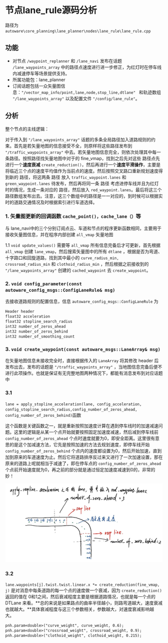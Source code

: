 # 节点lane_rule源码分析

路径为`autoware\core_planning\lane_planner\nodes\lane_rule\lane_rule.cpp`



## 功能

- 对节点 `/waypoint_replanner` 和 `/lane_navi` 发布在话题 `/lane_waypoints_array` 中的路径点速度进行进一步修正，为红灯时在停车线内减速停车等场景提供支持。
- 所属功能包：lane_planner
- 订阅话题包括一众矢量图信息：`"/vector_map_info/point,lane,node,stop_line,dtlane" ` 和轨迹数组 `"/lane_waypoints_array"` 以及配置文件 `"/config/lane_rule"`。



## 分析

整个节点的主线逻辑：

对于传入到 `"/lane_waypoints_array"` 话题的多条全局路径加入道路规则的约束。首先是若矢量地图的信息接受不全，则原样将这些路径发布到 `"/traffic_waypoints_array"` 中去。若矢量地图信息完全，则依次处理其中每一条路径。按照路径找矢量地图中对于的 fine_vmap，找到之后先对这些 路径点先进行一个**速度衰减** `create_reduction()`，然后再进行一个**速度平滑操作**，主要是将临近三个点的速度平均值作为当前点的速度。然后按照交叉路口重新规划速度得到新的 路径，将这两条 路径 放入 `traffic_waypoint.lanes` 和 `green_waypoint.lanes` 待发布，然后再将同一条 路径 考虑进停车线并且为红灯时的情况，生成一条对应的 路径，然后放入 `red_waypoint.lanes`。最后将这三个路径数组发布出去。注意，这三个数组中的路径是一一对应的，到时候可以根据实时的道路交通情况及时根据索引进行车道选择。



### 1. 矢量图更新的回调函数 `cache_point()，cache_lane（）`等

与 lane_navi中的三个分别订阅点云、车道和节点的程序更新函数相同，主要用于接收矢量图信息，并在程序内部创建 `all_vmap` 矢量地图

1.1 `void update_values()` 需要等 `all_vmap` 所有信息完备后才可更新，首先根据 `all_vmap` 创建 `lane_vmap`，然后搜索矢量图中的所有 `dtlane` ，根据是否为弯道、十字路口和回旋道路，找到其中最小的 `curve_radius_min, crossroad_radius_min` 和 `clothoid_radius_min` ，然后根据之前接收到的 `"/lane_waypoints_array"` 创建的 `cached_waypoint` 去 `create_waypoint`。



### 2. `void config_parameter(const autoware_config_msgs::ConfigLaneRule& msg)`

去接收道路规则的配置信息，信息 `autoware_config_msgs::ConfigLaneRule` 为

```
Header header
float32 acceleration
float32 stopline_search_radius
int32 number_of_zeros_ahead
int32 number_of_zeros_behind
int32 number_of_smoothing_count
```



### 3. `void create_waypoint(const autoware_msgs::LaneArray& msg)`

在矢量地图信息未接收完全时，直接根据传入的 `LaneArray` 将其修改 header 后发布出去，发布的话题是 `"/traffic_waypoints_array"` ，当地图信息完备后便不进行此项操作。也就是保证有无完整地图两种情况下，都能有消息发布到对应话题中

### 3.1

`lane = apply_stopline_acceleration(lane, config_acceleration, config_stopline_search_radius,config_number_of_zeros_ahead, config_number_of_zeros_behind)`函数

这个函数是关键函数之一，就是重新按照加速度计算在遇到停车线时的加速减速问题。这里的逻辑是从某一个点开始就要按照固定加速度减速，然后减到停车线前 `config_number_of_zeros_ahead` 个点时速度就要为0，即安全距离。这里很有意思的是这个加减速方法，它先是按照加速的方法去规划速度，即停车线开始 `config_number_of_zeros_behind` 个点内的速度都设置为0，然后开始加速，直到加到原来的车道速度为止。然后它将道路排序反过来又进行了一次加速设置，那在原来的道路上呢就相当于减速了，即在停车点的 `config_number_of_zeros_ahead` 个点前开始速度就为0，再之前的部分就是通过恒定加速度减速到0的，非常的妙！

![image-20240229190313595](../../学习笔记/imgs/image-20240229190313595.png)

### 3.2

`lane.waypoints[j].twist.twist.linear.x *= create_reduction(fine_vmap, j)` 是对消息中每条道路的每一个点的速度做一个衰减，因为 `create_reduction()` 返回的值在 0和1之间，然后衰减程度主要是根据道路情况，也就是每一个点的 DTLane 来看。**总的来说是如果路点的曲率半径越小，则路弯道越大，速度衰减也就越大。**具体衰减程度与这三个参数相关，参数越大，对速度衰减影响越大。

```
pnh.param<double>("curve_weight", curve_weight, 0.6);
pnh.param<double>("crossroad_weight", crossroad_weight, 0.9);
pnh.param<double>("clothoid_weight", clothoid_weight, 0.215);
```

































